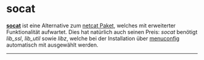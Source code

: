 socat
=====

**[socat](http://www.dest-unreach.org/socat/)** ist
eine Alternative zum [netcat Paket](../netcat/README.md), welches mit
erweiterter Funktionalität aufwartet. Dies hat natürlich auch seinen
Preis: *socat* benötigt *lib_ssl*, *lib_util* sowie *libz*, welche bei
der Installation über
[menuconfig](../help/howtos/common/install/menuconfig.html)
automatisch mit ausgewählt werden.

------------------------------------------------------------------------

